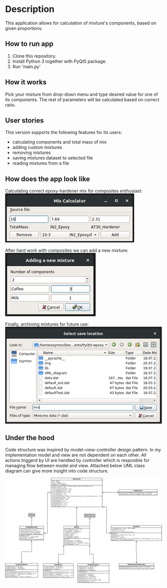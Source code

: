 # Description

This application allows for calculation of mixture's components, based on given proportions.

## How to run app

1. Clone this repository.
2. Install Python 3 together with PyQt5 package.
3. Run 'main.py'

## How it works

Pick your mixture from drop-down menu and type desired value for one of its components.
The rest of parameters will be calculated based on correct ratio.

## User stories

This version supports the following features for its users:
- calculating components and total mass of mix
- adding custom mixtures
- removing mixtures
- saving mixtures dataset to selected file
- reading mixtures from a file

## How does the app look like

Calculating correct epoxy-hardener mix for composites enthusiast:<br>
![Mix calculation](img/mix1.png)

After hard work with composites we can add a new mixture:<br>
![Adding mixture](img/add_mix.png)

Finally, archiving mixtures for future use:<br>
![Saving to file](img/save_mix.png)

## Under the hood

Code structure was inspired by model-view-controller design pattern. In my implementation model and view are not dependent on each other.
All actions triggerd by UI are handled by controller which is resposible for managing flow between model and view.
Attached below UML class diagram can give more insight into code structure.

![UML class diagram](img/uml_class.png)
